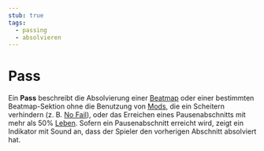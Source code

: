 ```yaml
---
stub: true
tags:
  - passing
  - absolvieren
---
```


# Pass

Ein **Pass** beschreibt die Absolvierung einer [Beatmap](/wiki/Beatmap) oder einer bestimmten Beatmap-Sektion ohne die Benutzung von [Mods](/wiki/Gameplay/Game_modifier), die ein Scheitern verhindern (z. B. [No Fail](/wiki/Gameplay/Game_modifier/No_Fail)), oder das Erreichen eines Pausenabschnitts mit mehr als 50% [Leben](/wiki/Gameplay/Health). Sofern ein Pausenabschnitt erreicht wird, zeigt ein Indikator mit Sound an, dass der Spieler den vorherigen Abschnitt absolviert hat.
